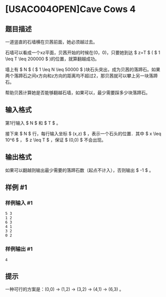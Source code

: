 # [USACO04OPEN]Cave Cows 4

## 题目描述

一道竖直的石墙横在贝茜前面，她必须越过去。

石墙可以看成一个xz平面，贝茜开始的时候在(0，0)，只要她到达 $ z=T $ 
 ( $ 1 \leq T \leq 200000 $ )的位置，就算翻越成功。

墙上有 $ N $ ( $ 1 \leq N \leq 50000 $ )块石头突出，成为贝茜的落蹄石。如果两个落蹄石之间x方向和z方向的距离均不超过2，那贝茜就可以攀上另一块落蹄石。

帮助贝茜计算她是否能够翻越石墙，如果可以，最少需要踩多少块落蹄石。

## 输入格式

第1行输入 $ N $ 和 $ T $ 。

接下来 $ N $ 行，每行输入坐标 $ (x,z) $ ，表示一个石头的位置．其中 $ x \leq 10^6 $ ， $ z \leq T $ ，保证 $ (0,0) $ 不会出现。

## 输出格式

如果可以翻越则输出最少需要的落蹄石数（起点不计入），否则输出 $ -1 $ 。

## 样例 #1

### 样例输入 #1
```
5 3
1 2
6 3
4 1
3 2
0 2
```

### 样例输出 #1

```
4
```

## 提示

一种可行的方案是：(0,0) -> (1,2) -> (3,2) -> (4,1) -> (6,3) 。

